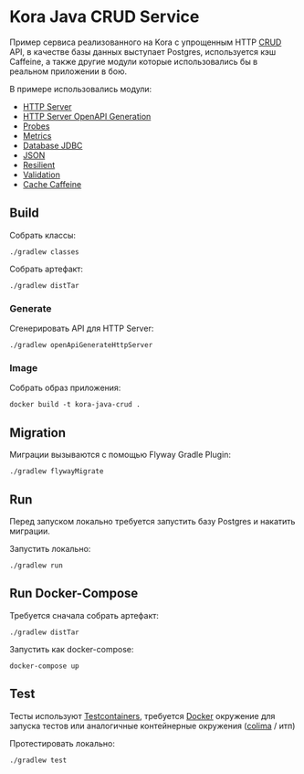 # Kora Java CRUD Service

Пример сервиса реализованного на Kora с упрощенным HTTP [CRUD](https://github.com/swagger-api/swagger-petstore) API, 
в качестве базы данных выступает Postgres, используется кэш Caffeine, а также другие модули которые использовались бы в реальном приложении в бою.

В примере использовались модули:
- [HTTP Server](https://kora-projects.github.io/kora-docs/ru/documentation/http-server/)
- [HTTP Server OpenAPI Generation](https://kora-projects.github.io/kora-docs/ru/documentation/openapi-codegen/)
- [Probes](https://kora-projects.github.io/kora-docs/ru/documentation/probes/)
- [Metrics](https://kora-projects.github.io/kora-docs/ru/documentation/metrics/)
- [Database JDBC](https://kora-projects.github.io/kora-docs/ru/documentation/database-jdbc/)
- [JSON](https://kora-projects.github.io/kora-docs/ru/documentation/json/)
- [Resilient](https://kora-projects.github.io/kora-docs/ru/documentation/resilient/)
- [Validation](https://kora-projects.github.io/kora-docs/ru/documentation/validation/)
- [Cache Caffeine](https://kora-projects.github.io/kora-docs/ru/documentation/cache/#caffeine)

## Build

Собрать классы:

```shell
./gradlew classes
```

Собрать артефакт:

```shell
./gradlew distTar
```

### Generate

Сгенерировать API для HTTP Server:
```shell
./gradlew openApiGenerateHttpServer
```

### Image

Собрать образ приложения:
```shell
docker build -t kora-java-crud .
```

## Migration

Миграции вызываются с помощью Flyway Gradle Plugin:
```shell
./gradlew flywayMigrate
```

## Run

Перед запуском локально требуется запустить базу Postgres и накатить миграции.

Запустить локально:
```shell
./gradlew run
```

## Run Docker-Compose

Требуется сначала собрать артефакт:

```shell
./gradlew distTar
```

Запустить как docker-compose:
```shell
docker-compose up
```

## Test

Тесты используют [Testcontainers](https://java.testcontainers.org/), требуется [Docker](https://docs.docker.com/engine/install/) окружение для запуска тестов или аналогичные контейнерные окружения ([colima](https://github.com/abiosoft/colima) / итп)

Протестировать локально:
```shell
./gradlew test
```
